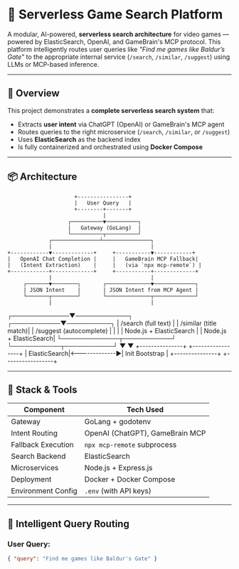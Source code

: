 # 🧠 Serverless Game Search Platform

A modular, AI-powered, **serverless search architecture** for video games — powered by ElasticSearch, OpenAI, and GameBrain's MCP protocol. This platform intelligently routes user queries like _"Find me games like Baldur’s Gate"_ to the appropriate internal service (`/search`, `/similar`, `/suggest`) using LLMs or MCP-based inference.

---

## 🚀 Overview

This project demonstrates a **complete serverless search system** that:

- Extracts **user intent** via ChatGPT (OpenAI) or GameBrain's MCP agent
- Routes queries to the right microservice (`/search`, `/similar`, or `/suggest`)
- Uses **ElasticSearch** as the backend index
- Is fully containerized and orchestrated using **Docker Compose**

---

## 📦 Architecture

                         +----------------+
                         |   User Query   |
                         +--------+-------+
                                  |
                       ┌──────────▼──────────┐
                       |   Gateway (GoLang)  |
                       └──────────┬──────────┘
                 ┌───────────────┴───────────────┐
                 |                               |
    +------------▼-------------+     +-----------▼------------+
    |   OpenAI Chat Completion |     |   GameBrain MCP Fallback|
    |   (Intent Extraction)    |     |   (via `npx mcp-remote`) |
    +------------+-------------+     +-----------+-------------+
                 |                               |
         ┌───────▼────────┐       ┌──────────────▼─────────────┐
         | JSON Intent    |       | JSON Intent from MCP Agent |
         └───────┬────────┘       └──────────────┬─────────────┘
                 |                               |
   ┌─────────────▼────────────┐      ┌───────────▼──────────┐
   | /search (full text)     |      | /similar (title match)|
   | /suggest (autocomplete) |      |                       |
   | Node.js + ElasticSearch |      | Node.js + ElasticSearch|
   └─────────────┬───────────┘      └───────────┬───────────┘
                 ▼                               ▼
         +---------------+               +-----------------+
         |  ElasticSearch|<-------------►| Init Bootstrap  |
         +---------------+               +-----------------+

---

## 🔧 Stack & Tools

| Component            | Tech Used                        |
|---------------------|----------------------------------|
| Gateway             | GoLang + godotenv                |
| Intent Routing      | OpenAI (ChatGPT), GameBrain MCP  |
| Fallback Execution  | `npx mcp-remote` subprocess      |
| Search Backend      | ElasticSearch                    |
| Microservices       | Node.js + Express.js             |
| Deployment          | Docker + Docker Compose          |
| Environment Config  | `.env` (with API keys)           |

---

## 🧠 Intelligent Query Routing

### User Query:
```json
{ "query": "Find me games like Baldur's Gate" }
```
